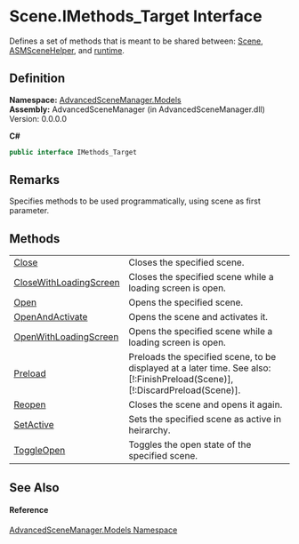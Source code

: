 # Scene.IMethods_Target Interface


Defines a set of methods that is meant to be shared between: <a href="T_AdvancedSceneManager_Models_Scene.md">Scene</a>, <a href="T_AdvancedSceneManager_Models_ASMSceneHelper.md">ASMSceneHelper</a>, and <a href="P_AdvancedSceneManager_SceneManager_runtime.md">runtime</a>.



## Definition
**Namespace:** <a href="N_AdvancedSceneManager_Models.md">AdvancedSceneManager.Models</a>  
**Assembly:** AdvancedSceneManager (in AdvancedSceneManager.dll) Version: 0.0.0.0

**C#**
``` C#
public interface IMethods_Target
```



## Remarks
Specifies methods to be used programmatically, using scene as first parameter.

## Methods
<table>
<tr>
<td><a href="M_AdvancedSceneManager_Models_Scene_IMethods_Target_Close.md">Close</a></td>
<td>Closes the specified scene.</td></tr>
<tr>
<td><a href="M_AdvancedSceneManager_Models_Scene_IMethods_Target_CloseWithLoadingScreen.md">CloseWithLoadingScreen</a></td>
<td>Closes the specified scene while a loading screen is open.</td></tr>
<tr>
<td><a href="M_AdvancedSceneManager_Models_Scene_IMethods_Target_Open.md">Open</a></td>
<td>Opens the specified scene.</td></tr>
<tr>
<td><a href="M_AdvancedSceneManager_Models_Scene_IMethods_Target_OpenAndActivate.md">OpenAndActivate</a></td>
<td>Opens the scene and activates it.</td></tr>
<tr>
<td><a href="M_AdvancedSceneManager_Models_Scene_IMethods_Target_OpenWithLoadingScreen.md">OpenWithLoadingScreen</a></td>
<td>Opens the specified scene while a loading screen is open.</td></tr>
<tr>
<td><a href="M_AdvancedSceneManager_Models_Scene_IMethods_Target_Preload.md">Preload</a></td>
<td>Preloads the specified scene, to be displayed at a later time. See also: [!:FinishPreload(Scene)], [!:DiscardPreload(Scene)].</td></tr>
<tr>
<td><a href="M_AdvancedSceneManager_Models_Scene_IMethods_Target_Reopen.md">Reopen</a></td>
<td>Closes the scene and opens it again.</td></tr>
<tr>
<td><a href="M_AdvancedSceneManager_Models_Scene_IMethods_Target_SetActive.md">SetActive</a></td>
<td>Sets the specified scene as active in heirarchy.</td></tr>
<tr>
<td><a href="M_AdvancedSceneManager_Models_Scene_IMethods_Target_ToggleOpen.md">ToggleOpen</a></td>
<td>Toggles the open state of the specified scene.</td></tr>
</table>

## See Also


#### Reference
<a href="N_AdvancedSceneManager_Models.md">AdvancedSceneManager.Models Namespace</a>  
